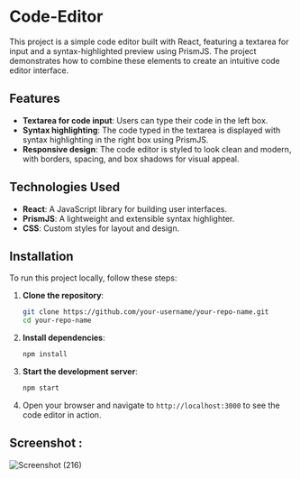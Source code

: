 # Code-Editor

This project is a simple code editor built with React, featuring a textarea for input and a syntax-highlighted preview using PrismJS. The project demonstrates how to combine these elements to create an intuitive code editor interface.

## Features

- **Textarea for code input**: Users can type their code in the left box.
- **Syntax highlighting**: The code typed in the textarea is displayed with syntax highlighting in the right box using PrismJS.
- **Responsive design**: The code editor is styled to look clean and modern, with borders, spacing, and box shadows for visual appeal.

## Technologies Used

- **React**: A JavaScript library for building user interfaces.
- **PrismJS**: A lightweight and extensible syntax highlighter.
- **CSS**: Custom styles for layout and design.

## Installation

To run this project locally, follow these steps:

1. **Clone the repository**:
    ```bash
    git clone https://github.com/your-username/your-repo-name.git
    cd your-repo-name
    ```

2. **Install dependencies**:
    ```bash
    npm install
    ```

3. **Start the development server**:
    ```bash
    npm start
    ```

4. Open your browser and navigate to `http://localhost:3000` to see the code editor in action.

## Screenshot :

![Screenshot (216)](https://github.com/Shubhamtingare/Code-Editor/assets/119777434/187759d4-11f1-45bb-8579-c01053d631b1)

